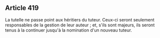 Article 419
----
La tutelle ne passe point aux héritiers du tuteur. Ceux-ci seront seulement
responsables de la gestion de leur auteur ; et, s'ils sont majeurs, ils seront
tenus à la continuer jusqu'à la nomination d'un nouveau tuteur.

